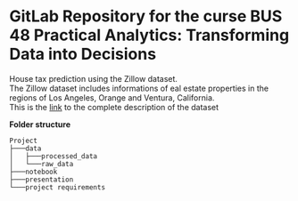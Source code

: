 # GitLab Repository for the curse BUS 48 Practical Analytics: Transforming Data into Decisions

House tax prediction using the Zillow dataset.\
The Zillow dataset includes informations of eal estate properties in the regions of Los Angeles, Orange and Ventura, California.\
This is the [link](https://www.kaggle.com/competitions/zillow-prize-1/overview) to the complete description of the dataset

**Folder structure**

```
Project
├───data
│   ├───processed_data
│   └───raw_data
├───notebook
├───presentation
└───project requirements
```